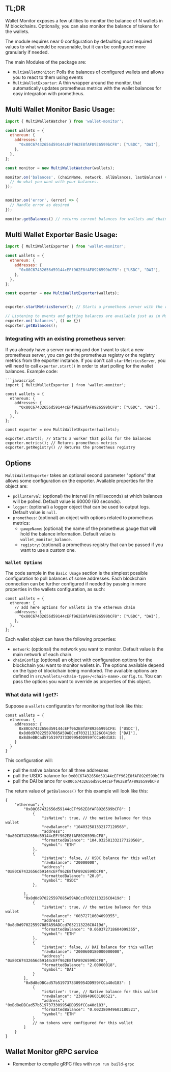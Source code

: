 
## TL;DR

Wallet Monitor exposes a few utilities to monitor the balance of N wallets in M blockchains. Optionally, you can also monitor the balance of tokens for the wallets.

The module requires near 0 configuration by defaulting most required values to what would be reasonable, but it can be configured more granularly if needed.

The main Modules of the package are:
- `MultiWalletMonitor`: Polls the balances of configured wallets and allows you to react to them using events
- `MultiWalletExporter`: A thin wrapper around the monitor, that automatically updates prometheus metrics with the wallet balances for easy integration with prometheus.


## Multi Wallet Monitor Basic Usage:
```javascript
import { MultiWalletWatcher } from 'wallet-monitor';

const wallets = {
  ethereum: {
    addresses: {
      "0x80C67432656d59144cEFf962E8fAF8926599bCF8": ["USDC", "DAI"],
    },
  },
};

const monitor = new MultiWalletWatcher(wallets);

monitor.on('balances', (chainName, network, allBalances, lastBalance) => {
  // do what you want with your balances.
});


monitor.on('error', (error) => {
  // Handle error as desired
});

monitor.getBalances() // returns current balances for wallets and chains

```
## Multi Wallet Exporter Basic Usage:

```javascript
import { MultiWalletExporter } from 'wallet-monitor';

const wallets = {
  ethereum: {
    addresses: {
      "0x80C67432656d59144cEFf962E8fAF8926599bCF8": ["USDC", "DAI"],
    },
  },
};

const exporter = new MultiWalletExporter(wallets);


exporter.startMetricsServer(); // Starts a prometheus server with the resulting metrics

// Listening to events and getting balances are available just as in MultiWalletWatcher
exporter.on('balances', () => {}) 
exporter.getBalances();
```

### Integrating with an existing prometheus server:
If you already have a server running and don't want to start a new prometheus server, you can get the prometheus registry or the registry metrics from the exporter instance. If you don't call `startMetricsServer`, you will need to call `exporter.start()` in order to start polling for the wallet balances.
Example code:
```
```javascript
import { MultiWalletExporter } from 'wallet-monitor';

const wallets = {
  ethereum: {
    addresses: {
      "0x80C67432656d59144cEFf962E8fAF8926599bCF8": ["USDC", "DAI"],
    },
  },
};

const exporter = new MultiWalletExporter(wallets);

exporter.start(); // Starts a worker that polls for the balances
exporter.metrics(); // Returns prometheus metrics
exporter.getRegistry() // Returns the prometheus registry
```

## Options
`MultiWalletExporter` takes an optional second parameter "options" that allows some configuration on the exporter. Available properties for the object are:
-   `pollInterval`: (optional) the interval (in milliseconds) at which balances will be polled. Default value is 60000 (60 seconds).
-   `logger`: (optional) a logger object that can be used to output logs. Default value is `null`.
-   `prometheus`: (optional) an object with options related to prometheus metrics:
    -   `gaugeName`: (optional) the name of the prometheus gauge that will hold the balance information. Default value is `wallet_monitor_balance`.
    -   `registry`: (optional) a prometheus registry that can be passed if you want to use a custom one.

### `Wallet Options`
The code sample in the `Basic Usage` section is the simplest possible configuration to poll balances of some addresses. Each blockchain connection can be further configured if needed by passing in more properties in the wallets configuration, as such:
```
const wallets = {
  ethereum: {
	// add here options for wallets in the ethereum chain
    addresses: {
      "0x80C67432656d59144cEFf962E8fAF8926599bCF8": ["USDC", "DAI"],
    },
  },
};
```
Each wallet object can have the following properties:

-   `network`: (optional) the network you want to monitor. Default value is the main network of each chain.
-   `chainConfig`: (optional) an object with configuration options for the blockchain you want to monitor wallets in. The options available depend on the type of blockchain being monitored. The available options are defined in `src/wallets/<chain-type>/<chain-name>.config.ts`. You can pass the options you want to override as properties of this object.

### What data will I get?:
Suppose a `wallets` configuration for monitoring that look like this:
```
const wallets = {
  ethereum: {
    addresses: {
      0x80C67432656d59144cEFf962E8fAF8926599bCF8: ['USDC'],
      0x8d0d970225597085A59ADCcd7032113226C0419d: ['DAI'],
      0xBd8eDBCad57b5197373309954DD959fCCa40d183: [],
    }
  }
}
```
This configuration will:
- pull the native balance for all three addresses
- pull the USDC balance for `0x80C67432656d59144cEFf962E8fAF8926599bCF8`
- pull the DAI balance for `0x80C67432656d59144cEFf962E8fAF8926599bCF8`

The return value of `getBalances()` for this example will look like this:
```
{
    "ethereum": {
        "0x80C67432656d59144cEFf962E8fAF8926599bCF8": [
            {
                "isNative": true, // the native balance for this wallet
                "rawBalance": "104032581332177120568",
                "address": "0x80C67432656d59144cEFf962E8fAF8926599bCF8",
                "formattedBalance": "104.032581332177120568",
                "symbol": "ETH"
            },
            {
                "isNative": false, // USDC balance for this wallet
                "rawBalance": "20000000",
                "address": "0x80C67432656d59144cEFf962E8fAF8926599bCF8",
                "formattedBalance": "20.0",
                "symbol": "USDC"
            },

        ],
        "0x8d0d970225597085A59ADCcd7032113226C0419d": [
            {
                "isNative": true, // the native balance for this wallet
                "rawBalance": "60372718604099355",
                "address": "0x8d0d970225597085A59ADCcd7032113226C0419d",
                "formattedBalance": "0.060372718604099355",
                "symbol": "ETH"
            },
            {
                "isNative": false, // DAI balance for this wallet
                "rawBalance": "2000600180000000000",
                "address": "0x80C67432656d59144cEFf962E8fAF8926599bCF8",
                "formattedBalance": "2.00060018",
                "symbol": "DAI"
            }
        ],
        "0xBd8eDBCad57b5197373309954DD959fCCa40d183": [
            {
                "isNative": true, // Native balance for this wallet
                "rawBalance": "2380949603180521",
                "address": "0xBd8eDBCad57b5197373309954DD959fCCa40d183",
                "formattedBalance": "0.002380949603180521",
                "symbol": "ETH"
            }
            // no tokens were configured for this wallet
        ]
    }
}
```

## Wallet Monitor gRPC service
- Remember to compile gRPC files with `npm run build-grpc`
